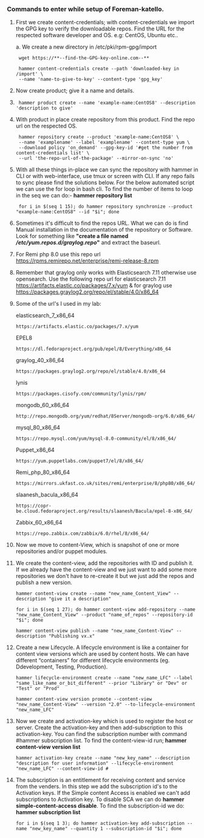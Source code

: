 ### Commands to enter while setup of Foreman-katello. 
1. First we create content-credentials; with content-credentials we import the GPG key to verify the downloadable repos. Find the URL for the respected software developer and OS. e.g: CentOS, Ubuntu etc..
	
	a. We create a new directory in /etc/pki/rpm-gpg/import 

		wget https://**--find-the-GPG-key-online.com--**
		
		hammer content-credentials create --path 'downloaded-key in /import' \
		--name 'name-to-give-to-key' --content-type 'gpg_key'		

2. Now create product; give it a name and details.

4. 		hammer product create --name 'example-name:CentOS8' --description 'description to give'

6. With product in place create repository from this product. Find the repo url on the respected OS.

		hammer repository create --product 'example-name:CentOS8' \
		--name 'examplename' --label 'examplename' --content-type yum \
		--download policy 'on_demand' --gpg-key-id '#get the number from content-credentials list' \
		--url 'the-repo-url-of-the-package' --mirror-on-sync 'no' 
		
8. With all these things in-place we can sync the repository with hammer in CLI or with web-interface, use tmux or screen with CLI. If any repo fails to sync please find the solutions below. For the below automated script we can use the for loop in bash cli. To find the number of items to loop in the seq we can do:- 
		<b>hammer repository list</b>

		for i in $(seq 1 15); do hammer repository synchronize --product "example-name:CentOS8" --id "$i"; done

10. Sometimes it's difficult to find the repos URL. What we can do is find Manual installation in the documentation of the repository or Software. Look for something like <b>"create a file named <i>/etc/yum.repos.d/graylog.repo</i>"</b> and extract the baseurl.
11. For Remi php 8.0 use this repo url https://rpms.remirepo.net/enterprise/remi-release-8.rpm
12. Remember that graylog only works with Elasticsearch 7.11 otherwise use opensearch. Use the following repo url for elasticsearch 7.11 https://artifacts.elastic.co/packages/7.x/yum & for graylog use https://packages.graylog2.org/repo/el/stable/4.0/x86_64
13. Some of the url's I used in my lab:
	
	elasticsearch_7_x86_64 	
	
		https://artifacts.elastic.co/packages/7.x/yum
	
	EPEL8                  	
	
		https://dl.fedoraproject.org/pub/epel/8/Everything/x86_64
	
	graylog_40_x86_64      	
	
		https://packages.graylog2.org/repo/el/stable/4.0/x86_64
	lynis   
	
		https://packages.cisofy.com/community/lynis/rpm/
	
	mongodb_60_x86_64      	
		
		http://repo.mongodb.org/yum/redhat/8Server/mongodb-org/6.0/x86_64/
	
	mysql_80_x86_64        	
		
		https://repo.mysql.com/yum/mysql-8.0-community/el/8/x86_64/
	
	Puppet_x86_64          	
		
		https://yum.puppetlabs.com/puppet7/el/8/x86_64/
	
	Remi_php_80_x86_64     	
		
		https://mirrors.ukfast.co.uk/sites/remi/enterprise/8/php80/x86_64/
	
	slaanesh_bacula_x86_64 	
		
		https://copr-be.cloud.fedoraproject.org/results/slaanesh/Bacula/epel-8-x86_64/
	
	
	Zabbix_60_x86_64       	
		
		https://repo.zabbix.com/zabbix/6.0/rhel/8/x86_64/
		
14. Now we move to content-View, which is snapshot of one or more repositories and/or puppet modules.
15. We create the content-view, add the repositories with ID and publish it. If we already have the content-view and we just want to add some more repositories we don't have to re-create it but we just add the repos and publish a new version.

		hammer content-view create --name "new_name_Content_View" --description "give it a description"
		
		for i in $(seq 1 27); do hammer content-view add-repository --name "new_name_Content_View" --product "name_of_repos" --repository-id "$i"; done
		
		hammer content-view publish --name "new_name_Content-View" --description "Publishing vx.x"
		
16. Create a new Lifecycle. A lifecycle environment is like a container for content view versions which are used by content hosts. We can have different “containers” for different lifecycle environments (eg. Ddevelopment, Testing, Production).
	
		hammer lifecycle-environment create --name "new_name_LFC" --label "same_like_name_or_bit_different" --prior "Library" or "Dev" or "Test" or "Prod"
		
		hammer content-view version promote --content-view "new_name_Content-View" --version "2.0" --to-lifecycle-environment "new_name_LFC"
				
17. Now we create and activation-key which is used to register the host or server. Create the activation-key and then add-subscription to this activation-key. You can find the subscription number with command #hammer subscription list. To find the content-view-id run; <b>hammer content-view version list</b>

		hammer activation-key create --name "new_key_name" --description "description for user information" --lifecycle-environment "new_name_LFC" --content-view-id #

18. The subscription is an entitlement for receiving content and service from the venders. In this step we add the subscription id's to the Activation keys. If the Simple content Access is enabled we can't add subscriptions to Activation key. To disable SCA we can do <b>hammer simple-content-access disable</b>. To find the subscription-id we do: <b>hammer subscription list</b>

		for i in $(seq 1 3); do hammer activation-key add-subscription --name "new_key_name" --quantity 1 --subscription-id "$i"; done
	
